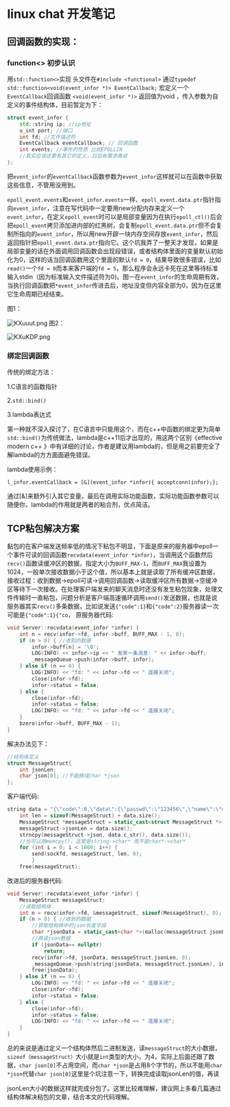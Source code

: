 #    					linux chat 开发笔记  



## 回调函数的实现：

### function<> 初步认识

用`std::function<>`实现
头文件在`#include <functional>` 通过`typedef std::function<void(event_infor *)> EventCallback;` 宏定义一个`EventCallback`回调函数 `<void(event_infor *)>` 返回值为void ，传入参数为自定义的事件结构体，目前暂定为下：

```c++
struct event_infor {
    std::string ip; //ip地址
    u_int port; //端口
    int fd; //文件描述符
    EventCallback eventCallback; // 回调函数
    int events; //事件的性质 比如EPOLLIN
    //其实应该还要有其它的定义，日后有需求再说
};
```
把`event_infor`的`eventCallback`函数参数为`event_infor`这样就可以在函数中获取这些信息，不管用没用到。

`epoll_event.events`和`event_infor.events`一样、`epoll_event.data.ptr`指针指向`event_infor`，注意在写代码中一定要用new分配内存来定义一个`event_infor`，在定义`epoll_event`时可以是局部变量因为在执行`epoll_ctl()`后会把`epoll_event`拷贝添加进内部的红黑树，会复制`epoll_event.data.ptr`但不会复制所指向的`event_infor`，所以用new开辟一块内存空间存放`event_infor`，然后返回指针把`epoll_event.data.ptr`指向它。这个坑我弄了一整天才发现，如果是局部变量的话在外面调用回调函数会出现段错误，或者结构体里面的变量默认初始化为0，这样的话当回调函数用这个里面的默认`fd = 0`，结果导致很多错误，比如`read()`一个`fd = 0`而本来客户端的`fd = 5`，那么程序会永远卡死在这里等待标准输入stdin（因为标准输入文件描述符为0)。图一在`event_infor`的生命周期有效，当执行回调函数把`*event_infor`传进去后，地址没变但内容全部为0，因为在这里它生命周期已经结束。

图1：

![KXuuut.png](https://s2.ax1x.com/2019/11/03/KXuuut.png)
图2：

![KXuKDP.png](https://s2.ax1x.com/2019/11/03/KXuKDP.png)

### 绑定回调函数

传统的绑定方法：

1.C语言的函数指针

2.`std::bind()`

3.lambda表达式

第一种就不深入探讨了，在C语言中只能用这个，而在c++中函数的绑定更为简单`std::bind()`为传统做法，lambda是c++11后才出现的，用这两个区别《effective modern c++ 》中有详细的讨论，作者是建议用lambda的，但是用之前要完全了解lambda的方方面面避免错误。

lambda使用示例：

`l_infor.eventCallback = [&](event_infor *infor){ acceptconn(infor);};` 

通过[&]来额外引入其它变量，最后在调用实际功能函数，实际功能函数参数可以随便你，lambda的作用就是两者的粘合剂，优点简洁。

## TCP粘包解决方案

黏包的在客户端发送频率低的情况下粘包不明显，下面是原来的服务器中epoll一个事件可读的回调函数`recvdata(event_infor *infor)`，当调用这个函数然后`recv()`函数读缓冲区的数据，指定大小为`BUFF_MAX-1`，而`BUFF_MAX`我设置为1024，一般单次接收数据小于这个值，所以基本上就是读取了所有缓冲区数据，接收过程：收到数据->epoll可读->调用回调函数->读取缓冲区所有数据->空缓冲区等待下一次接收。在处理客户端发来的聊天消息时还没有发生粘包现象，处理文件传输时一直粘包，问题分析是客户端高速循环调用`send()`发送数据，也就是说服务器其实`recv()`多条数据，比如说发送`{"code":1}`和`{"code":2}`服务器读一次可能是`{"code":1}{"co`，
原服务器代码:

```c++
void Server::recvdata(event_infor *infor) {
    int n = recv(infor->fd, infor->buff, BUFF_MAX - 1, 0);
    if (n > 0) { //收到的数据
        infor->buff[n] = '\0';
        LOG(INFO) << infor->ip << " 发来一条消息: " << infor->buff;
        _messageQueue->push(infor->buff, infor);
    } else if (n == 0) {
        LOG(INFO) << "fd: " << infor->fd << " 连接关闭";
        close(infor->fd);
        infor->status = false;
    } else {
        close(infor->fd);
        infor->status = false;
        LOG(INFO) << "fd: " << infor->fd << " 连接关闭";
    }
    bzero(infor->buff, BUFF_MAX - 1);
}
```

解决办法见下：

```c++
//结构体定义
struct MessageStruct{
    int jsonLen;
    char json[0]; //不能换成char *json
};
```

客户端代码:

```c++
string data = "{\"code\":0,\"data\":{\"passwd\":\"123456\",\"name\":\"daimiaopeng\"}}";
    int len = sizeof(MessageStruct) + data.size();
    MessageStruct *messageStruct = static_cast<struct MessageStruct *>(malloc(len));
    messageStruct->jsonLen = data.size();
    strncpy(messageStruct->json, data.c_str(), data.size());
    //也可以用memcpy()，这里是string->char* 而不是char*->char*
    for (int i = 0; i < 1000; i++) {
        send(sockfd, messageStruct, len, 0);
        }
    free(messageStruct);
```

改进后的服务器代码:

```c++
void Server::recvdata(event_infor *infor) {
    MessageStruct messageStruct;
    //读取结构体
    int n = recv(infor->fd, &messageStruct, sizeof(MessageStruct), 0);
    if (n > 0) { //收到的数据
        //获取结构体中的json长度字段
        char *jsonData = static_cast<char *>(malloc(messageStruct.jsonLen));
        //再读json数据
        if (jsonData== nullptr)
            return;
        recv(infor->fd, jsonData, messageStruct.jsonLen, 0);
        _messageQueue->push(string(jsonData, messageStruct.jsonLen), infor);
        free(jsonData);
    } else if (n == 0) {
        LOG(INFO) << "fd: " << infor->fd << " 连接关闭";
        close(infor->fd);
        infor->status = false;
    } else {
        close(infor->fd);
        infor->status = false;
        LOG(INFO) << "fd: " << infor->fd << " 连接关闭";
    }
}
```

总的来说是通过定义一个结构体然后二进制发送，读`messageStruct`的大小数据，`sizeof（messageStruct）`大小就是`int`类型的大小，为4，实际上后面还跟了数据，`char json[0]`不占用空间，而`char *json`是占用8个字节的，所以不能用`char *json`代替`char json[0]`这里是个坑注意一下，转换完成读取jsonLen的值，再读

jsonLen大小的数据这样就完成分包了。这里比较难理解，建议网上多看几篇通过结构体解决粘包的文章，结合本文的代码理解。
